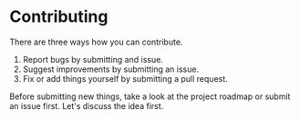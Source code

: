 # Contributing

There are three ways how you can contribute.

1. Report bugs by submitting and issue.
2. Suggest improvements by submitting an issue.
3. Fix or add things yourself by submitting a pull request.

Before submitting new things, take a look at the project roadmap or submit an issue first. Let's discuss the idea first.

